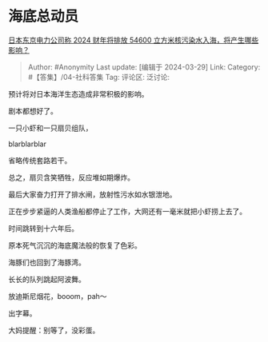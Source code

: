 # 海底总动员
[日本东京电力公司称 2024 财年将排放 54600 立方米核污染水入海，将产生哪些影响？](https://www.zhihu.com/question/650574774/answer/3447481343)

> Author: #Anonymity
> Last update: [编辑于 2024-03-29]
> Link:
> Category: #【答集】/04-社科答集 
> Tag: 
> 评论区:
> 泛讨论:

预计将对日本海洋生态造成非常积极的影响。

剧本都想好了。

一只小虾和一只扇贝组队，

blarblarblar

省略传统套路若干。

总之，扇贝含笑牺牲，反应堆如期爆炸。

最后大家奋力打开了排水闸，放射性污水如水银泄地。

正在步步紧逼的人类渔船都停止了工作，大网还有一毫米就把小虾捞上去了。

时间跳转到十六年后。

原本死气沉沉的海底魔法般的恢复了色彩。

海豚们也回到了海豚湾。

长长的队列跳起阿波舞。

放迪斯尼烟花，booom，pah～

出字幕。

大妈提醒：别等了，没彩蛋。
